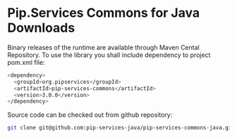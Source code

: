 # Pip.Services Commons for Java Downloads

Binary releases of the runtime are available through Maven Cental Repository. 
To use the library you shall include dependency to project pom.xml file:

```bash
<dependency>
  <groupId>org.pipservices</groupId>
  <artifactId>pip-services-commons</artifactId>
  <version>3.0.0</version>
</dependency>
``` 

Source code can be checked out from github repository:

```bash
git clone git@github.com:pip-services-java/pip-services-commons-java.git
```

